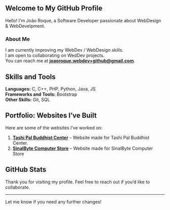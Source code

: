 ## Welcome to My GitHub Profile

Hello! I'm João Roque, a Software Developer passionate about WebDesign & WebDevelpment.

### About Me

I am currently improving my WebDev / WebDesign skills.  
I am open to collaborating on WedDev projects.  
You can reach me at **[joaoroque.webdev+github@gmail.com](joaoroque.webdev+github@gmail.com)**.

## Skills and Tools

**Languages:** C, C++, PHP, Python, Java, JS <br/>
**Frameworks and Tools:** Bootstrap <br/>
**Other Skills:** Git, SQL <br/>

## Portfolio: Websites I’ve Built

Here are some of the websites I’ve worked on:

1. **[Tashi Pal Buddhist Center](tashipalcenter.org)** – Website made for Tashi Pal Buddhist Center.
2. **[SinalByte Computer Store](sinalbyte.pt)** – Website made for SinalByte Computer Store

## GitHub Stats

Thank you for visiting my profile. Feel free to reach out if you’d like to collaborate.

---

Let me know if you need any further changes!
